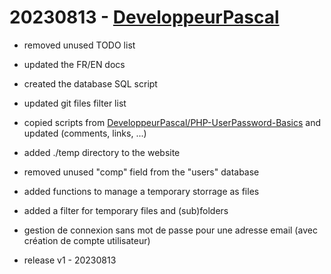 # 20230813 - [DeveloppeurPascal](https://github.com/DeveloppeurPascal)

* removed unused TODO list
* updated the FR/EN docs
* created the database SQL script
* updated git files filter list
* copied scripts from [DeveloppeurPascal/PHP-UserPassword-Basics](https://github.com/DeveloppeurPascal/PHP-UserPassword-Basics) and updated (comments, links, ...)
* added ./temp directory to the website
* removed unused "comp" field from the "users" database
* added functions to manage a temporary storrage as files
* added a filter for temporary files and (sub)folders
* gestion de connexion sans mot de passe pour une adresse email (avec création de compte utilisateur)

* release v1 - 20230813
